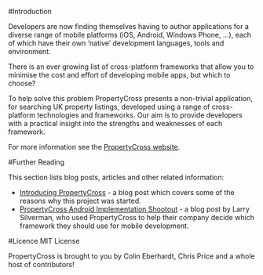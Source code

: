 ﻿#Introduction

Developers are now finding themselves having to author applications for a diverse range of mobile platforms (iOS, Android, Windows Phone, …), each of which have their own ‘native’ development languages, tools and environment.

There is an ever growing list of cross-platform frameworks that allow you to minimise the cost and effort of developing mobile apps, but which to choose?

To help solve this problem PropertyCross presents a non-trivial application, for searching UK property listings, developed using a range of cross-platform technologies and frameworks. Our aim is to provide developers with a practical insight into the strengths and weaknesses of each framework.

For more information see the [PropertyCross website](http://propertycross.com).

#Further Reading

This section lists blog posts, articles and other related information:

* [Introducing PropertyCross](http://blog.scottlogic.com/2012/12/21/introducing-propertycross-helping-you-select-a-cross-platform-mobile-framework.html) - a blog post which covers some of the reasons why this project was started.
* [PropertyCross Android Implementation Shootout](http://blog.trackabout.com/2013/03/05/propertycross-android-implementation-shootout/) - a blog post by Larry Silverman, who used PropertyCross to help their company decide which framework they should use for mobile development.

#Licence
MIT License

PropertyCross is brought to you by Colin Eberhardt, Chris Price and a whole host of contributors!
